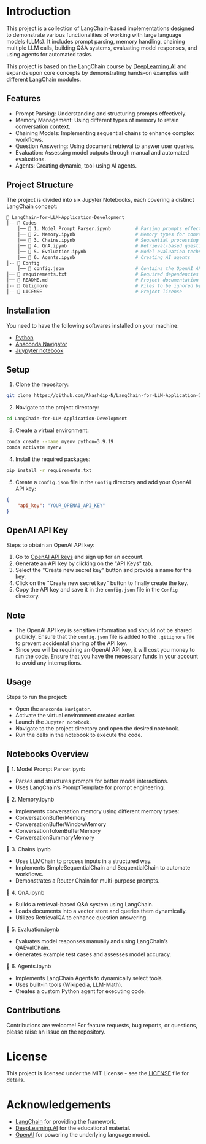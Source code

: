 # Introduction
This project is a collection of LangChain-based implementations designed to demonstrate various functionalities of working with large language models (LLMs). It includes prompt parsing, memory handling, chaining multiple LLM calls, building Q&A systems, evaluating model responses, and using agents for automated tasks.

This project is based on the LangChain course by [DeepLearning.AI](https://learn.deeplearning.ai/courses/langchain/lesson/u9olq/introduction) and expands upon core concepts by demonstrating hands-on examples with different LangChain modules.

## Features
*	Prompt Parsing: Understanding and structuring prompts effectively.
*	Memory Management: Using different types of memory to retain conversation context.
*	Chaining Models: Implementing sequential chains to enhance complex workflows.
*	Question Answering: Using document retrieval to answer user queries.
*	Evaluation: Assessing model outputs through manual and automated evaluations.
*	Agents: Creating dynamic, tool-using AI agents.

## Project Structure
The project is divided into six Jupyter Notebooks, each covering a distinct LangChain concept:
```bash
📂 LangChain-for-LLM-Application-Development
│-- 📂 Codes
    │── 📜 1. Model Prompt Parser.ipynb         # Parsing prompts effectively
    │── 📜 2. Memory.ipynb                      # Memory types for conversations
    │── 📜 3. Chains.ipynb                      # Sequential processing with chains
    │── 📜 4. QnA.ipynb                         # Retrieval-based question answering
    │── 📜 5. Evaluation.ipynb                  # Model evaluation techniques
    │── 📜 6. Agents.ipynb                      # Creating AI agents
│-- 📂 Config
    │── 📜 config.json                          # Contains the OpenAI API key
│── 📜 requirements.txt                         # Required dependencies
│── 📜 README.md                                # Project documentation
│-- 📜 Gitignore                                # Files to be ignored by Git
│-- 📜 LICENSE                                  # Project license
```

## Installation
You need to have the following softwares installed on your machine:
  * [Python](https://www.python.org/downloads/)
  * [Anaconda Navigator](https://www.anaconda.com/products/distribution)
  * [Juypyter notebook](https://jupyter.org/install)

## Setup
1. Clone the repository:
```bash
git clone https://github.com/Akashdip-N/LangChain-for-LLM-Application-Development.git
```
2.  Navigate to the project directory:
```bash
cd LangChain-for-LLM-Application-Development
```

3. Create a virtual environment:
```bash
conda create --name myenv python=3.9.19
conda activate myenv
```
  
4. Install the required packages:
```bash
pip install -r requirements.txt
```

5. Create a ```config.json``` file in the ```Config``` directory and add your OpenAI API key:
```json
{
    "api_key": "YOUR_OPENAI_API_KEY"
}
```

## OpenAI API Key
Steps to obtain an OpenAI API key:
  1. Go to [OpenAI API keys](https://platform.openai.com/account/api-keys) and sign up for an account.
  2. Generate an API key by clicking on the "API Keys" tab.
  3. Select the "Create new secret key" button and provide a name for the key.
  4. Click on the "Create new secret key" button to finally create the key.
  3. Copy the API key and save it in the `config.json` file in the `Config` directory.

## Note
  * The OpenAI API key is sensitive information and should not be shared publicly. Ensure that the `config.json` file is added to the `.gitignore` file to prevent accidental sharing of the API key.
  * Since you will be requiring an OpenAI API key, it will cost you money to run the code. Ensure that you have the necessary funds in your account to avoid any interruptions.

## Usage
Steps to run the project:
  * Open the `anaconda Navigator`.
  * Activate the virtual environment created earlier.
  * Launch the `Jupyter notebook`.
  * Navigate to the project directory and open the desired notebook.
  * Run the cells in the notebook to execute the code.


## Notebooks Overview

📜 1. Model Prompt Parser.ipynb
*	Parses and structures prompts for better model interactions.
*	Uses LangChain’s PromptTemplate for prompt engineering.

📜 2. Memory.ipynb
*	Implements conversation memory using different memory types:
*	ConversationBufferMemory
*	ConversationBufferWindowMemory
*	ConversationTokenBufferMemory
*	ConversationSummaryMemory

📜 3. Chains.ipynb
*	Uses LLMChain to process inputs in a structured way.
*	Implements SimpleSequentialChain and SequentialChain to automate workflows.
*	Demonstrates a Router Chain for multi-purpose prompts.

📜 4. QnA.ipynb
*	Builds a retrieval-based Q&A system using LangChain.
*	Loads documents into a vector store and queries them dynamically.
*	Utilizes RetrievalQA to enhance question answering.

📜 5. Evaluation.ipynb
*	Evaluates model responses manually and using LangChain’s QAEvalChain.
*	Generates example test cases and assesses model accuracy.

📜 6. Agents.ipynb
*	Implements LangChain Agents to dynamically select tools.
*	Uses built-in tools (Wikipedia, LLM-Math).
*	Creates a custom Python agent for executing code.

## Contributions
Contributions are welcome! For feature requests, bug reports, or questions, please raise an issue on the repository.

# License
This project is licensed under the MIT License - see the [LICENSE](LICENSE) file for details.

# Acknowledgements
*	[LangChain](https://github.com/langchain-ai/langchain) for providing the framework.
*	[DeepLearning.AI](https://learn.deeplearning.ai/) for the educational material.
*	[OpenAI](https://openai.com/) for powering the underlying language model.